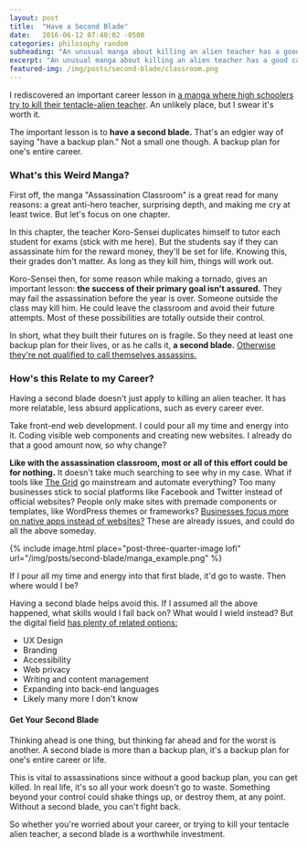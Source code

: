 ```yaml
---
layout: post
title:  "Have a Second Blade"
date:   2016-06-12 07:40:02 -0500
categories: philosophy random
subheading: "An unusual manga about killing an alien teacher has a good career lesson for us all."
excerpt: "An unusual manga about killing an alien teacher has a good career lesson for us all."
featured-img: /img/posts/second-blade/classroom.png
---
```


I rediscovered an important career lesson in [a manga where high schoolers try to kill their tentacle-alien teacher](http://www.mangatown.com/manga/ansatsu_kyoushitsu/). An unlikely place, but I swear it's worth it.

The important lesson is to **have a second blade.** That's an edgier way of saying "have a backup plan." Not a small one though. A backup plan for one's entire career.

### What's this Weird Manga?

First off, the manga "Assassination Classroom" is a great read for many reasons: a great anti-hero teacher, surprising depth, and making me cry at least twice. But let's focus on one chapter.

In this chapter, the teacher Koro-Sensei duplicates himself to tutor each student for exams (stick with me here). But the students say if they can assassinate him for the reward money, they'll be set for life. Knowing this, their grades don't matter. As long as they kill him, things will work out.

Koro-Sensei then, for some reason while making a tornado, gives an important lesson: **the success of their primary goal isn't assured.** They may fail the assassination before the year is over. Someone outside the class may kill him. He could leave the classroom and avoid their future attempts. Most of these possibilities are totally outside their control.

In short, what they built their futures on is fragile. So they need at least one backup plan for their lives, or as he calls it, **a second blade.** [Otherwise they're not qualified to call themselves assassins.](http://www.mangatown.com/manga/ansatsu_kyoushitsu/c013/15.html)

### How's this Relate to my Career?

Having a second blade doesn't just apply to killing an alien teacher. It has more relatable, less absurd applications, such as every career ever.

Take front-end web development. I could pour all my time and energy into it. Coding visible web components and creating new websites. I already do that a good amount now, so why change?

**Like with the assassination classroom, most or all of this effort could be for nothing.** It doesn't take much searching to see why in my case. What if tools like [The Grid](https://thegrid.io/) go mainstream and automate everything? Too many businesses stick to social platforms like Facebook and Twitter instead of official websites? People only make sites with premade components or templates, like WordPress themes or frameworks? [Businesses focus more on native apps instead of websites?](https://hueniverse.com/2016/06/08/the-fucking-open-web/) These are already issues, and could do all the above someday.

{% include image.html place="post-three-quarter-image lofi" url="/img/posts/second-blade/manga_example.png" %}

If I pour all my time and energy into that first blade, it'd go to waste. Then where would I be?

Having a second blade helps avoid this. If I assumed all the above happened, what skills would I fall back on? What would I wield instead? But the digital field [has plenty of related options:](https://medium.com/net-magazine/is-web-design-dead-c6cf7c281d7f#.1tbukj5u7)

+ UX Design
+ Branding
+ Accessibility
+ Web privacy
+ Writing and content management
+ Expanding into back-end languages
+ Likely many more I don't know

#### Get Your Second Blade

Thinking ahead is one thing, but thinking far ahead and for the worst is another. A second blade is more than a backup plan, it's a backup plan for one's entire career or life.

This is vital to assassinations since without a good backup plan, you can get killed. In real life, it's so all your work doesn't go to waste. Something beyond your control could shake things up, or destroy them, at any point. Without a second blade, you can't fight back.

So whether you're worried about your career, or trying to kill your tentacle alien teacher, a second blade is a worthwhile investment.